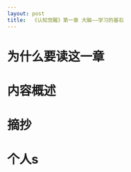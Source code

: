 ```yaml
---
layout: post
title:  《认知觉醒》第一章 大脑——学习的基石
---
```


# 为什么要读这一章

# 内容概述

# 摘抄

# 个人s
<!--stackedit_data:
eyJoaXN0b3J5IjpbNTE5MzQzOTc2XX0=
-->